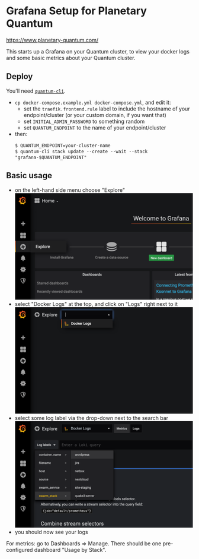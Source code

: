 # Grafana Setup for Planetary Quantum

https://www.planetary-quantum.com/

This starts up a Grafana on your Quantum cluster, to view your docker logs and
some basic metrics about your Quantum cluster.

## Deploy

You'll need [`quantum-cli`](https://cli.planetary-quantum.com/).

* `cp docker-compose.example.yml docker-compose.yml`, and edit it:
    * set the `traefik.frontend.rule` label to include the hostname of your endpoint/cluster (or your custom domain, if you want that)
    * set `INITIAL_ADMIN_PASSWORD` to something random
    * set `QUANTUM_ENDPOINT` to the name of your endpoint/cluster
* then:
    ```
    $ QUANTUM_ENDPOINT=your-cluster-name
    $ quantum-cli stack update --create --wait --stack "grafana-$QUANTUM_ENDPOINT"
    ```

## Basic usage

* on the left-hand side menu choose "Explore"
  ![explore menu screenshot](img/explore_menu.png)
* select "Docker Logs" at the top, and click on "Logs" right next to it
  ![docker logs selection screenshot](img/docker_logs.png)
* select some log label via the drop-down next to the search bar
  ![log label selection](img/log_labels.png)
* you should now see your logs

For metrics: go to Dashboards => Manage. There should be one pre-configured
dashboard "Usage by Stack".
